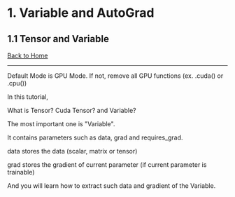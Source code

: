 # 1. Variable and AutoGrad

## 1.1 Tensor and Variable

[Back to Home](https://github.com/taeoh-kim/Pytorch_Tutorial)

---

Default Mode is GPU Mode. If not, remove all GPU functions (ex. .cuda() or .cpu())

In this tutorial,

What is Tensor? Cuda Tensor? and Variable?

The most important one is "Variable".

It contains parameters such as data, grad and requires_grad.

data stores the data (scalar, matrix or tensor)

grad stores the gradient of current parameter (if current parameter is trainable)

And you will learn how to extract such data and gradient of the Variable.
